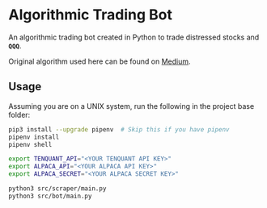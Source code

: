 # Algorithmic Trading Bot

An algorithmic trading bot created in Python to trade distressed stocks and **`QQQ`**.

Original algorithm used here can be found on [Medium](https://medium.com/automation-generation/how-to-trade-distressed-stocks-using-free-apis-dd7f43e9be33).

## Usage

Assuming you are on a UNIX system, run the following in the project base folder:

```bash
pip3 install --upgrade pipenv  # Skip this if you have pipenv
pipenv install
pipenv shell

export TENQUANT_API="<YOUR TENQUANT API KEY>"
export ALPACA_API="<YOUR ALPACA API KEY>"
export ALPACA_SECRET="<YOUR ALPACA SECRET KEY>"

python3 src/scraper/main.py
python3 src/bot/main.py
```
